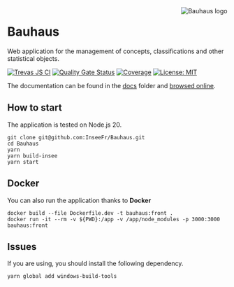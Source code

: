 <img align="right" src="docs/img/bauhaus-logo.png" alt="Bauhaus logo"/>

# Bauhaus

Web application for the management of concepts, classifications and other statistical objects.

[![Trevas JS CI](https://github.com/InseeFr/Bauhaus/actions/workflows/ci.yml/badge.svg)](https://github.com/InseeFr/Bauhaus/actions/workflows/ci.yml)
[![Quality Gate Status](https://sonarcloud.io/api/project_badges/measure?project=InseeFr_Bauhaus&metric=alert_status)](https://sonarcloud.io/dashboard?id=InseeFr_Bauhaus)
[![Coverage](https://sonarcloud.io/api/project_badges/measure?project=InseeFr_Bauhaus&metric=coverage)](https://sonarcloud.io/dashboard?id=InseeFr_Bauhaus)
[![License: MIT](https://img.shields.io/badge/License-MIT-blue.svg)](https://opensource.org/licenses/MIT)

The documentation can be found in the [docs](https://github.com/InseeFr/Bauhaus/tree/main/docs) folder and [browsed online](https://inseefr.github.io/Bauhaus).

## How to start

The application is tested on Node.js 20.

```shell
git clone git@github.com:InseeFr/Bauhaus.git
cd Bauhaus
yarn
yarn build-insee
yarn start
```

## Docker

You can also run the application thanks to **Docker**

```shell
docker build --file Dockerfile.dev -t bauhaus:front .
docker run -it --rm -v ${PWD}:/app -v /app/node_modules -p 3000:3000 bauhaus:front
```

## Issues

If you are using, you should install the following dependency. 

```shell
yarn global add windows-build-tools

```
